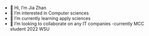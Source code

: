 - 👋 Hi, I’m Jia Zhan
- 👀 I’m interested in Computer sciences
- 🌱 I’m currently learning apply sciences
- 💞️ I’m looking to collaborate on any IT companies
-currently MCC student
2022 WSU
